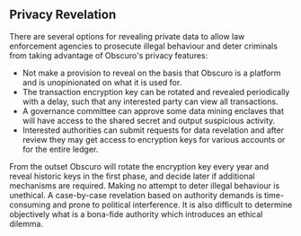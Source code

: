 ## Privacy Revelation
There are several options for revealing private data to allow law enforcement agencies to prosecute illegal behaviour and deter criminals from taking advantage of Obscuro's privacy features:
* Not make a provision to reveal on the basis that Obscuro is a platform and is unopinionated on what it is used for.
* The transaction encryption key can be rotated and revealed periodically with a delay, such that any interested party can view all transactions.
* A governance committee can approve some data mining enclaves that will have access to the shared secret and output suspicious activity.
* Interested authorities can submit requests for data revelation and after review they may get access to encryption keys for various accounts or for the entire ledger.

From the outset Obscuro will rotate the encryption key every year and reveal historic keys in the first phase, and decide later if additional mechanisms are required. Making no attempt to deter illegal behaviour is unethical. A case-by-case revelation based on authority demands is time-consuming and prone to political interference. It is also difficult to determine objectively what is a bona-fide authority which introduces an ethical dilemma.
